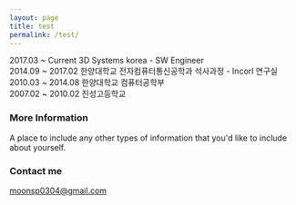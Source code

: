 ```yaml
---
layout: page
title: test
permalink: /test/
---
```


2017.03 ~ Current 3D Systems korea - SW Engineer<br>
2014.09 ~ 2017.02 한양대학교 전자컴퓨터통신공학과 석사과정 - Incorl 연구실<br>
2010.03 ~ 2014.08 한양대학교 컴퓨터공학부<br>
2007.02 ~ 2010.02 진성고등학교<br>

### More Information

A place to include any other types of information that you'd like to include about yourself.

### Contact me

[moonsp0304@gmail.com](mailto:email@domain.com)
